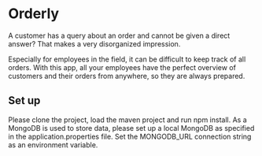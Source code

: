 # Orderly

A customer has a query about an order and cannot be given a direct answer? That makes a very disorganized impression. 

Especially for employees in the field, it can be difficult to keep track of all orders. 
With this app, all your employees have the perfect overview of customers and their orders from anywhere, 
so they are always prepared.  


## Set up

Please clone the project, load the maven project and run npm install. As a MongoDB is used to store data, please 
set up a local MongoDB as specified in the application.properties file. Set the MONGODB_URL connection string as an environment variable.

